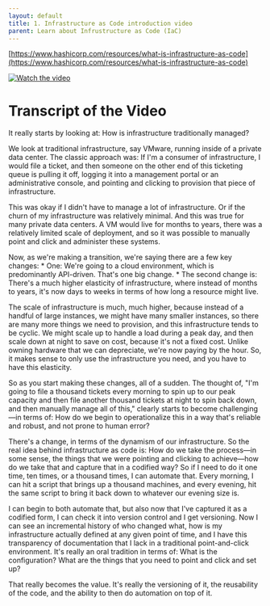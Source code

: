 ```yaml
---
layout: default
title: 1. Infrastructure as Code introduction video
parent: Learn about Infrustructure as Code (IaC)
---
```



[https://www.hashicorp.com/resources/what-is-infrastructure-as-code](https://www.hashicorp.com/resources/what-is-infrastructure-as-code)


[![Watch the video](https://www.youtube.com/watch?v=RO7VcUAsf-I/default.jpg)](https://youtu.be/nTQUwghvy5Q)


# Transcript of the Video

It really starts by looking at: How is infrastructure traditionally managed?

We look at traditional infrastructure, say VMware, running inside of a private data center. The classic approach was: If I'm a consumer of infrastructure, I would file a ticket, and then someone on the other end of this ticketing queue is pulling it off, logging it into a management portal or an administrative console, and pointing and clicking to provision that piece of infrastructure.

This was okay if I didn't have to manage a lot of infrastructure. Or if the churn of my infrastructure was relatively minimal. And this was true for many private data centers. A VM would live for months to years, there was a relatively limited scale of deployment, and so it was possible to manually point and click and administer these systems.

Now, as we're making a transition, we're saying there are a few key changes: * One: We're going to a cloud environment, which is predominantly API-driven. That's one big change. * The second change is: There's a much higher elasticity of infrastructure, where instead of months to years, it's now days to weeks in terms of how long a resource might live.

The scale of infrastructure is much, much higher, because instead of a handful of large instances, we might have many smaller instances, so there are many more things we need to provision, and this infrastructure tends to be cyclic. We might scale up to handle a load during a peak day, and then scale down at night to save on cost, because it's not a fixed cost. Unlike owning hardware that we can depreciate, we're now paying by the hour. So, it makes sense to only use the infrastructure you need, and you have to have this elasticity.

So as you start making these changes, all of a sudden. The thought of, "I'm going to file a thousand tickets every morning to spin up to our peak capacity and then file another thousand tickets at night to spin back down, and then manually manage all of this," clearly starts to become challenging—in terms of: How do we begin to operationalize this in a way that's reliable and robust, and not prone to human error?

There's a change, in terms of the dynamism of our infrastructure. So the real idea behind infrastructure as code is: How do we take the process—in some sense, the things that we were pointing and clicking to achieve—how do we take that and capture that in a codified way? So if I need to do it one time, ten times, or a thousand times, I can automate that. Every morning, I can hit a script that brings up a thousand machines, and every evening, hit the same script to bring it back down to whatever our evening size is.

I can begin to both automate that, but also now that I've captured it as a codified form, I can check it into version control and I get versioning. Now I can see an incremental history of who changed what, how is my infrastructure actually defined at any given point of time, and I have this transparency of documentation that I lack in a traditional point-and-click environment. It's really an oral tradition in terms of: What is the configuration? What are the things that you need to point and click and set up?

That really becomes the value. It's really the versioning of it, the reusability of the code, and the ability to then do automation on top of it.